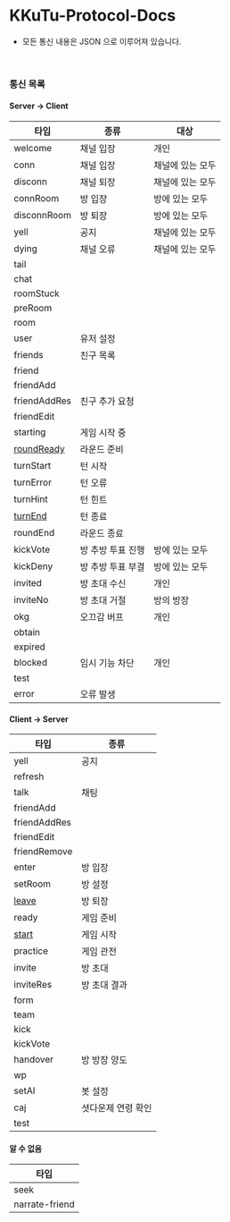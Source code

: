 # KKuTu-Protocol-Docs
* 모든 통신 내용은 JSON 으로 이루어져 있습니다.

<br>

<!--
편집시 안내 사항
※ 통신 목록에 존재하는 타입별로 .md 파일을 생성하여 링크를 걸어주세요.
※ 테이블 작성은 http://www.tablesgenerator.com/markdown_tables 를 이용하면, 쉽게 가능합니다.
-->
### 통신 목록
#### Server -> Client

| 타입         | 종류              | 대상             |
|--------------|-------------------|------------------|
| welcome      | 채널 입장         | 개인             |
| conn         | 채널 입장         | 채널에 있는 모두 |
| disconn      | 채널 퇴장         | 채널에 있는 모두 |
| connRoom     | 방 입장           | 방에 있는 모두   |
| disconnRoom  | 방 퇴장           | 방에 있는 모두   |
| yell         | 공지              | 채널에 있는 모두 |
| dying        | 채널 오류         | 채널에 있는 모두 |
| tail         |                   |                  |
| chat         |                   |                  |
| roomStuck    |                   |                  |
| preRoom      |            |              |
| room         |                   |                  |
| user         | 유저 설정         |                  |
| friends      | 친구 목록         |                  |
| friend       |                   |                  |
| friendAdd    |                   |                  |
| friendAddRes | 친구 추가 요청    |                  |
| friendEdit   |                   |                  |
| starting     | 게임 시작 중      |                  |
| [roundReady](/Server%20to%20Client/roundReady.md)   | 라운드 준비       |                  |
| turnStart    | 턴 시작           |                  |
| turnError    | 턴 오류           |                  |
| turnHint     | 턴 힌트           |                  |
| [turnEnd](/Server%20to%20Client/turnEnd.md)      | 턴 종료           |                  |
| roundEnd     | 라운드 종료       |                  |
| kickVote     | 방 추방 투표 진행 | 방에 있는 모두   |
| kickDeny     | 방 추방 투표 부결 | 방에 있는 모두   |
| invited      | 방 초대 수신      | 개인             |
| inviteNo     | 방 초대 거절      | 방의 방장        |
| okg          | 오끄감 버프       | 개인             |
| obtain       |                   |                  |
| expired      |                   |                  |
| blocked      | 임시 기능 차단    | 개인             |
| test         |                   |                  |
| error        | 오류 발생         |                  |

#### Client -> Server

| 타입           | 종류               |
|----------------|--------------------|
| yell           | 공지               |
| refresh        |                    |
| talk           | 채팅               |
| friendAdd      |                    |
| friendAddRes   |                    |
| friendEdit     |                    |
| friendRemove   |                    |
| enter          | 방 입장            |
| setRoom        | 방 설정            |
| [leave](/Client%20to%20Server/leave.md)          | 방 퇴장            |
| ready          | 게임 준비          |
| [start](/Client%20to%20Server/start.md)          | 게임 시작          |
| practice       | 게임 관전          |
| invite         | 방 초대            |
| inviteRes      | 방 초대 결과       |
| form           |                    |
| team           |                    |
| kick           |                    |
| kickVote       |                    |
| handover       | 방 방장 양도       |
| wp             |                    |
| setAI          | 봇 설정            |
| caj            | 셧다운제 연령 확인 |
| test           |                    |

#### 알 수 없음

| 타입           |
|----------------|
| seek           |
| narrate-friend |

<!--
| 방향             | 타입           | 종류               | 대상             |
|------------------|----------------|--------------------|------------------|
| Server -> Client | welcome        | 채널 입장          | 개인             |
| Server -> Client | conn           | 채널 입장          | 채널에 있는 모두 |
| Server -> Client | disconn        | 채널 퇴장          | 채널에 있는 모두 |
| Server -> Client | connRoom       | 방 입장            | 방에 있는 모두   |
| Server -> Client | disconnRoom    | 방 퇴장            | 방에 있는 모두   |
| Server -> Client | yell           | 공지               | 채널에 있는 모두 |
| Server -> Client | dying          | 채널 오류          | 채널에 있는 모두 |
| Server -> Client | tail           |                    |                  |
| Server -> Client | chat           |                    |                  |
| Server -> Client | roomStuck      |                    |                  |
| Server -> Client | preRoom        | 방 생성            | 개인             |
| Server -> Client | room           |                    |                  |
| Server -> Client | user           | 유저 설정          |                  |
| Server -> Client | friends        | 친구 목록          |                  |
| Server -> Client | friend         |                    |                  |
| Server -> Client | friendAdd      |                    |                  |
| Server -> Client | friendAddRes   | 친구 추가 요청     |                  |
| Server -> Client | friendEdit     |                    |                  |
| Server -> Client | starting       | 게임 시작 중       |                  |
| Server -> Client | roundReady     | 라운드 준비        |                  |
| Server -> Client | turnStart      | 턴 시작            |                  |
| Server -> Client | turnError      | 턴 오류            |                  |
| Server -> Client | turnHint       | 턴 힌트            |                  |
| Server -> Client | turnEnd        | 턴 종료            |                  |
| Server -> Client | roundEnd       | 라운드 종료        |                  |
| Server -> Client | kickVote       | 방 추방 투표 진행  | 방에 있는 모두   |
| Server -> Client | kickDeny       | 방 추방 투표 부결  | 방에 있는 모두   |
| Server -> Client | invited        | 방 초대 수신       | 개인             |
| Server -> Client | inviteNo       | 방 초대 거절       | 방의 방장        |
| Server -> Client | okg            | 오끄감 버프        | 개인             |
| Server -> Client | obtain         |                    |                  |
| Server -> Client | expired        |                    |                  |
| Server -> Client | blocked        | 임시 기능 차단     | 개인             |
| Server -> Client | test           |                    |                  |
| Server -> Client | error          | 오류 발생          |                  |
| Client -> Server | yell           | 공지               |                  |
| Client -> Server | refresh        |                    |                  |
| Client -> Server | talk           | 채팅               |                  |
| Client -> Server | friendAdd      |                    |                  |
| Client -> Server | friendAddRes   |                    |                  |
| Client -> Server | friendEdit     |                    |                  |
| Client -> Server | friendRemove   |                    |                  |
| Client -> Server | enter          | 방 입장            |                  |
| Client -> Server | setRoom        | 방 설정            |                  |
| Client -> Server | leave          | 방 퇴장            |                  |
| Client -> Server | ready          | 게임 준비          |                  |
| Client -> Server | start          | 게임 시작          |                  |
| Client -> Server | practice       | 게임 관전          |                  |
| Client -> Server | invite         | 방 초대            |                  |
| Client -> Server | inviteRes      | 방 초대 결과       |                  |
| Client -> Server | form           |                    |                  |
| Client -> Server | team           |                    |                  |
| Client -> Server | kick           |                    |                  |
| Client -> Server | kickVote       |                    |                  |
| Client -> Server | handover       | 방 방장 양도       |                  |
| Client -> Server | wp             |                    |                  |
| Client -> Server | setAI          | 봇 설정            |                  |
| Client -> Server | caj            | 셧다운제 연령 확인 |                  |
| Client -> Server | test           |                    |                  |
|                  | seek           |                    |                  |
|                  | narrate-friend |                    |                  |
-->
